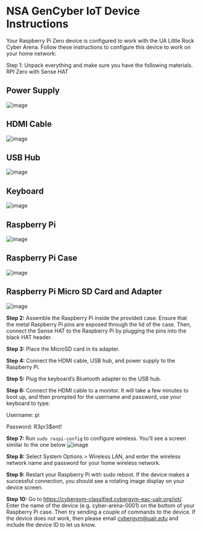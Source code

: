 # NSA GenCyber IoT Device Instructions 

Your Raspberry Pi Zero device is configured to work with the UA Little Rock Cyber  Arena. Follow these instructions to configure this device to work on your home  network: 

Step 1: Unpack everything and make sure you have the following materials.
RPI Zero with Sense HAT

## Power Supply
![image](https://github.com/emerginganalytics/cyberarena/assets/122807407/e0698598-c265-471d-8da2-0cb94c04e21d)

## HDMI Cable
![image](https://github.com/emerginganalytics/cyberarena/assets/122807407/69fcdeb0-3c5a-4199-b258-006d296cd9b6)

## USB Hub
![image](https://github.com/emerginganalytics/cyberarena/assets/122807407/b182b180-1ef3-4fa6-9c8d-e168ec018303)

## Keyboard
![image](https://github.com/emerginganalytics/cyberarena/assets/122807407/c7092755-2cdb-4099-97d9-0fa6a0fdf31b)

## Raspberry Pi
![image](https://github.com/emerginganalytics/cyberarena/assets/122807407/e64afec1-64d1-4ad2-95a2-666b149b0a53)

## Raspberry Pi Case
![image](https://github.com/emerginganalytics/cyberarena/assets/122807407/afde5284-c361-4df9-9d06-1b8fb645fd64)

## Raspberry Pi Micro SD Card and Adapter
![image](https://github.com/emerginganalytics/cyberarena/assets/122807407/59193eba-ba15-4f05-81fd-3d05bf6a1894)

**Step 2:** Assemble the Raspberry Pi inside the provided case. Ensure that the metal Raspberry Pi pins are exposed through the lid of the case. Then, connect the Sense HAT to the Raspberry Pi by plugging the pins into the black HAT header.

**Step 3:** Place the MicroSD card in its adapter.

**Step 4:** Connect the HDMI cable, USB hub, and power supply to the Raspberry Pi.

**Step 5:** Plug the keyboard’s Bluetooth adapter to the USB hub. 

**Step 6:** Connect the HDMI cable to a monitor. It will take a few minutes to boot up,  and then prompted for the username and password, use your keyboard to type: 

Username: pi 

Password: R3pr3$ent! 

**Step 7:** Run `sudo raspi-config` to configure wireless. You’ll see a screen  similar to the one below 
![image](https://github.com/emerginganalytics/cyberarena/assets/122807407/cabefae1-b3ff-4c3d-825c-914c0f69e3ec)

**Step 8:** Select System Options > Wireless LAN, and enter the wireless network  name and password for your home wireless network. 

**Step 9:** Restart your Raspberry Pi with sudo reboot. If the device makes a  successful connection, you should see a rotating image display on your device  screen.
 
**Step 10:** Go to https://cybergym-classified.cybergym-eac-ualr.org/iot/. Enter the  name of the device (e.g. cyber-arena-0001) on the bottom of your Raspberry Pi  case. Then try sending a couple of commands to the device. If the device does not  work, then please email cybergym@ualr.edu and include the device ID to let us  know.
